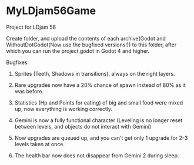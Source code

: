 # MyLDjam56Game
Project for LDjam 56

Create folder, and upload the contents of each archive(Godot and WithoutDotGodot(Now use the bugfixed versions!)) to this folder, after which you can run the project.godot in Godot 4 and higher.

Bugfixes:

  1) Sprites (Teeth, Shadows in transitions), always on the right layers.
  
  2) Rare upgrades now have a 20% chance of spawn instead of 80% as it was before.
  
  3) Statistics (Hp and Points for eating) of big and small food were mixed up, now everything is working correctly.
  
  4) Gemini is now a fully functional character (Leveling is no longer reset between levels, and objects do not interact with Gemini)
  
  5) Now upgrades are queued up, and you can't get only 1 upgrade for 2-3 levels taken at once.
  
  6) The health bar now does not disappear from Gemini 2 during sleep.
